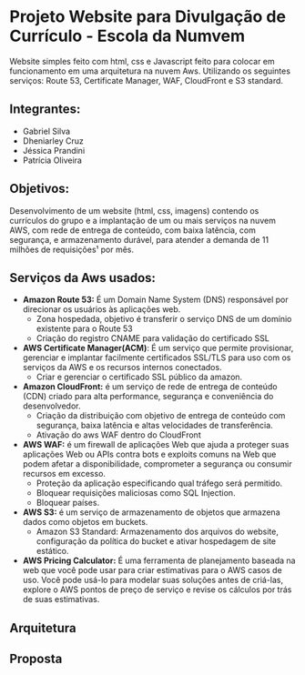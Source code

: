 # Projeto Website para Divulgação de Currículo - Escola da Numvem
  Website simples feito com html, css e Javascript feito para colocar em funcionamento em uma arquitetura na nuvem Aws. Utilizando os seguintes serviços: Route 53, Certificate Manager, WAF, CloudFront e S3 standard.

## Integrantes:
  - Gabriel Silva
  - Dheniarley Cruz
  - Jéssica Prandini
  - Patrícia Oliveira
 
 ## Objetivos:
  Desenvolvimento de um website (html, css, imagens) contendo os currículos do grupo e a implantação de um ou mais serviços na nuvem AWS, com rede de entrega de conteúdo, com baixa latência, com segurança, e armazenamento durável, para atender a demanda de 11 milhões de requisições¹ por mês.

## Serviços da Aws usados:
  - <b>Amazon Route 53:</b>  É um Domain Name System (DNS) responsável por direcionar os usuários às aplicações web.
      - Zona hospedada, objetivo é transferir o serviço DNS de um domínio existente para o Route 53
      - Criação do registro CNAME para validação do certificado SSL
  - <b>AWS Certificate Manager(ACM)</b>:  É um serviço que permite provisionar, gerenciar e implantar facilmente certificados SSL/TLS para uso com os serviços da AWS e os recursos internos conectados.
    - Criar e gerenciar o certificado SSL público da amazon.
  - <b>Amazon CloudFront:</b>  é um serviço de rede de entrega de conteúdo (CDN) criado para alta performance, segurança e conveniência do desenvolvedor.
    - Criação da distribuição com objetivo  de entrega de conteúdo com segurança, baixa latência e altas velocidades de transferência. 
    - Ativação do aws WAF dentro do CloudFront
  - <b>AWS WAF:</b>  é um firewall de aplicações Web que ajuda a proteger suas aplicações Web ou APIs contra bots e exploits comuns na Web que podem afetar a disponibilidade, comprometer a segurança ou consumir recursos em excesso.
    - Proteção da aplicação especificando qual tráfego será permitido.
    - Bloquear requisições maliciosas como SQL Injection.
    - Bloquear países.
  - <b>AWS S3:</b> é um serviço de armazenamento de objetos que armazena dados como objetos em buckets.
    - Amazon S3 Standard: Armazenamento dos arquivos do website,  configuração da política do bucket e ativar hospedagem de site estático.
  - <b>AWS Pricing Calculator:</b>  É uma ferramenta de planejamento baseada na web que você pode usar para criar estimativas para o AWS casos de uso. Você pode usá-lo para modelar suas soluções antes de criá-las, explore o AWS pontos de preço de serviço e revise os cálculos por trás de suas estimativas.

## Arquitetura

## Proposta
  
